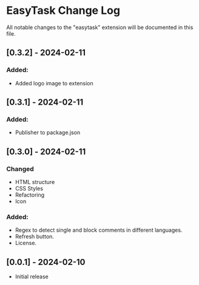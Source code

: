 # EasyTask Change Log

All notable changes to the "easytask" extension will be documented in this file.


## [0.3.2] - 2024-02-11
### Added:
- Added logo image to extension

## [0.3.1] - 2024-02-11
### Added:
- Publisher to package.json

## [0.3.0] - 2024-02-11
### Changed
- HTML structure
- CSS Styles
- Refactoring
- Icon

### Added:
- Regex to detect single and block comments in different languages.
- Refresh button.
- License.

## [0.0.1] - 2024-02-10

- Initial release
